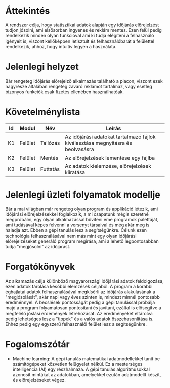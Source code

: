 # Áttekintés

A rendszer célja, hogy statisztikai adatok alapján egy időjárás előrejelzést tudjon jósolni, ami elsősorban ingyenes és reklám mentes.
Ezen felül pedig rendelkezik minden olyan funkcióval ami ki tudja elégíteni a felhasználó igényeit is, viszont kellőképpen letisztult és felhasználóbarát a felülettel rendelkezik,
ahhoz, hogy intuitív legyen a használata.


# Jelenlegi helyzet
Bár rengeteg időjárás előrejelző alkalmazás található a piacon, viszont ezek nagyrésze általában rengeteg zavaró reklámot tartalmaz, vagy esetleg bizonyos funkciók csak fizetés ellenében használhatóak.

# Követelménylista

| Id | Modul | Név | Leírás |
| :---: | --- | --- | --- |
| K1 | Felület | Tallózás | Az időjárási adatokat tartalmazó fájlok kiválasztása megnyitásra és beolvasásra |
| K2 | Felület | Mentés | Az előrejelzések lementése egy fájlba |
| K3 | Felület | Futtatás | Az adatok kielemzése, előrejelzések kiíratása |

# Jelenlegi üzleti folyamatok modellje

Bár a mai világban már rengeteg olyan program és applikáció létezik, ami időjárási előrejelzésekkel foglalkozik, a mi csapatunk mégis szeretné megpróbálni, egy olyan alkalmazással bővíteni eme programok palettáját, ami tudásával képes felvenni a versenyt társaival és még akár meg is haladja azt.
Ebben a gépi tanulás lesz a segítségünkre.
Célunk ezen technológia felhasználásával nem más mint egy olyan időjárási előrejelzéseket generáló program megírása, ami a lehető legpontosabban tudja "megjósolni" az időjárást.

# Forgatókönyvek

Az alkamazás célja különböző magyarországi időjárási adatok feldolgozása, ezen adatok tárolása későbbi elemzések céljából. A program a korábbi éghajlatai adatok felhasználásával megkísérli az időjárás alakulásának a "megjósolását", akár napi vagy éves szinten is, mindezt minnél pontosabb eredménnyel. A becslések pontosságát pedig a gépi tanulással próbálja majd a program folyamatosan pontosítani és javítani, ezáltal is elősegítve a megfelelő jóslási erdemények létrehozását. Az eredményeket eltárolva pedig lehetséges lesz a "tippek" és a valós adatok összehasonlítása is. Ehhez pedig egy egyszerű felhasználói felület lesz a segítségünkre.

# Fogalomszótár

- Machine learning: A gépi tanulás matematikai adatmodellekkel tanít be számítógépeket közvetlen felügyelet nélkül. Ez a mesterséges intelligencia (AI) egy részhalmaza. A gépi tanulás algoritmusokkal azonosít mintákat az adatokban, amelyekkel ezután adatmodellt készít, és előrejelzéseket végez. 